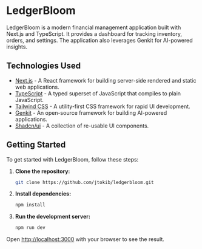 # LedgerBloom

LedgerBloom is a modern financial management application built with Next.js and TypeScript. It provides a dashboard for tracking inventory, orders, and settings. The application also leverages Genkit for AI-powered insights.

## Technologies Used

- [Next.js](https://nextjs.org/) - A React framework for building server-side rendered and static web applications.
- [TypeScript](https://www.typescriptlang.org/) - A typed superset of JavaScript that compiles to plain JavaScript.
- [Tailwind CSS](https://tailwindcss.com/) - A utility-first CSS framework for rapid UI development.
- [Genkit](https://firebase.google.com/docs/genkit) - An open-source framework for building AI-powered applications.
- [Shadcn/ui](https://ui.shadcn.com/) - A collection of re-usable UI components.

## Getting Started

To get started with LedgerBloom, follow these steps:

1. **Clone the repository:**
   ```bash
   git clone https://github.com/jtokib/ledgerbloom.git
   ```

2. **Install dependencies:**
   ```bash
   npm install
   ```

3. **Run the development server:**
   ```bash
   npm run dev
   ```

Open [http://localhost:3000](http://localhost:3000) with your browser to see the result.